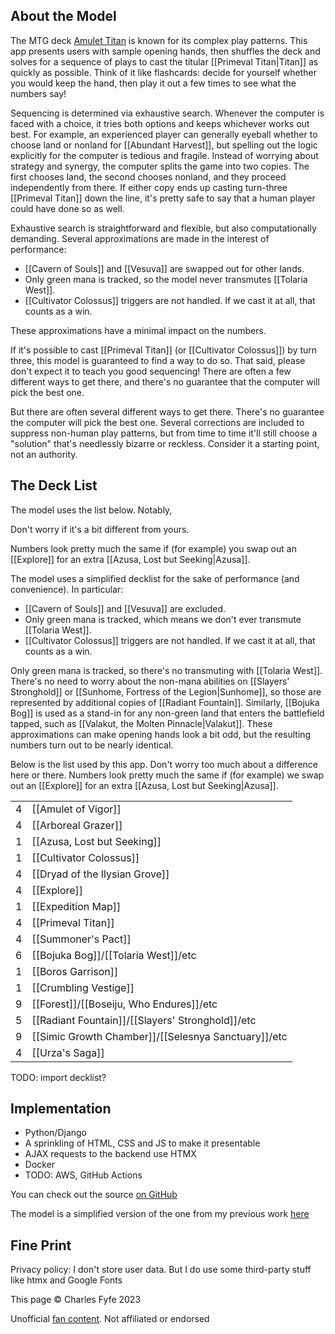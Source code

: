 ## About the Model

The MTG deck [Amulet Titan][mtggoldfish] is known for its complex play patterns. 
This app presents users with sample opening hands, then shuffles the deck and solves for a sequence of plays to cast the titular [[Primeval Titan|Titan]] as quickly as possible. 
Think of it like flashcards: decide for yourself whether you would keep the hand, then play it out a few times to see what the numbers say!

[mtggoldfish]: https://www.mtggoldfish.com/archetype/amulet-titan

Sequencing is determined via exhaustive search.
Whenever the computer is faced with a choice, it tries both options and keeps whichever works out best.
For example, an experienced player can generally eyeball whether to choose land or nonland for [[Abundant Harvest]], but spelling out the logic explicitly for the computer is tedious and fragile.
Instead of worrying about strategy and synergy, the computer splits the game into two copies.
The first chooses land, the second chooses nonland, and they proceed independently from there.
If either copy ends up casting turn-three [[Primeval Titan]] down the line, it's pretty safe to say that a human player could have done so as well.

Exhaustive search is straightforward and flexible, but also computationally demanding.
Several approximations are made in the interest of performance:

- [[Cavern of Souls]] and [[Vesuva]] are swapped out for other lands.
- Only green mana is tracked, so the model never transmutes [[Tolaria West]]. 
- [[Cultivator Colossus]] triggers are not handled. If we cast it at all, that counts as a win.

These approximations have a minimal impact on the numbers.



If it's possible to cast [[Primeval Titan]] (or [[Cultivator Colossus]]) by turn three, this model is guaranteed to find a way to do so.
That said, please don't expect it to teach you good sequencing!
There are often a few different ways to get there, and there's no guarantee that the computer will pick the best one.



But there are often several different ways to get there.
There's no guarantee the computer will pick the best one.
Several corrections are included to suppress non-human play patterns, but from time to time it'll still choose a "solution" that's needlessly bizarre or reckless.
Consider it a starting point, not an authority.

## The Deck List

The model uses the list below. 
Notably, 


Don't worry if it's a bit different from yours. 



Numbers look pretty much the same if (for example) you swap out an [[Explore]] for an extra [[Azusa, Lost but Seeking|Azusa]].


The model uses a simplified decklist for the sake of performance (and convenience). 
In particular:

- [[Cavern of Souls]] and [[Vesuva]] are excluded. 
- Only green mana is tracked, which means we don't ever transmute [[Tolaria West]].
- [[Cultivator Colossus]] triggers are not handled. If we cast it at all, that counts as a win.


Only green mana is tracked, so there's no transmuting with [[Tolaria West]].
There's no need to worry about the non-mana abilities on [[Slayers' Stronghold]] or [[Sunhome, Fortress of the Legion|Sunhome]], so those are represented by additional copies of [[Radiant Fountain]].
Similarly, [[Bojuka Bog]] is used as a stand-in for any non-green land that enters the battlefield tapped, such as [[Valakut, the Molten Pinnacle|Valakut]].
These approximations can make opening hands look a bit odd, but the resulting numbers turn out to be nearly identical.


Below is the list used by this app. Don't worry too much about a difference here or there. 
Numbers look pretty much the same if (for example) we swap out an [[Explore]] for an extra [[Azusa, Lost but Seeking|Azusa]].

<table class="deck-list">
<tr><td>4</td><td>[[Amulet of Vigor]]</td></tr>
<tr><td>4</td><td>[[Arboreal Grazer]]</td></tr>
<tr><td>1</td><td>[[Azusa, Lost but Seeking]]</td></tr>
<tr><td>1</td><td>[[Cultivator Colossus]]</td></tr>
<tr><td>4</td><td>[[Dryad of the Ilysian Grove]]</td></tr>
<tr><td>4</td><td>[[Explore]]</td></tr>
<tr><td>1</td><td>[[Expedition Map]]</td></tr>
<tr><td>4</td><td>[[Primeval Titan]]</td></tr>
<tr><td>4</td><td>[[Summoner's Pact]]</td></tr>
<tr><td>6</td><td>[[Bojuka Bog]]/[[Tolaria West]]/etc</td></tr>
<tr><td>1</td><td>[[Boros Garrison]]</td></tr>
<tr><td>1</td><td>[[Crumbling Vestige]]</td></tr>
<tr><td>9</td><td>[[Forest]]/[[Boseiju, Who Endures]]/etc</td></tr>
<tr><td>5</td><td>[[Radiant Fountain]]/[[Slayers' Stronghold]]/etc</td></tr>
<tr><td>9</td><td>[[Simic Growth Chamber]]/[[Selesnya Sanctuary]]/etc</td></tr>
<tr><td>4</td><td>[[Urza's Saga]]</td></tr>
</table>




TODO: import decklist?

## Implementation

- Python/Django
- A sprinkling of HTML, CSS and JS to make it presentable
- AJAX requests to the backend use HTMX
- Docker
- TODO: AWS, GitHub Actions

You can check out the source [on GitHub][source]

The model is a simplified version of the one from my previous work [here][blog]

[source]: https://github.com/charles-uno/django-amulet
[blog]: https://charles.uno/amulet-simulation

## Fine Print

Privacy policy: I don't store user data. But I do use some third-party stuff like htmx and Google Fonts

This page &copy; Charles Fyfe 2023

Unofficial [fan content][fan_content_policy]. Not affiliated or endorsed

[fan_content_policy]: https://company.wizards.com/en/legal/fancontentpolicy

